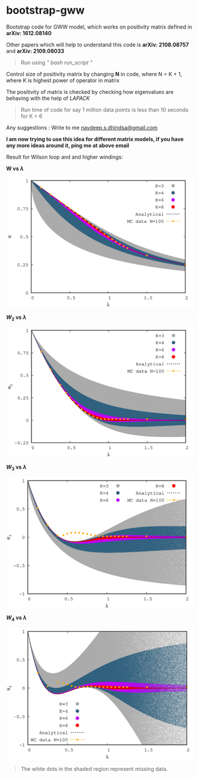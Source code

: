 # bootstrap-gww
Bootstrap code for GWW model, which works on positivity matrix defined in **arXiv: 1612.08140**

Other papers which will help to understand this code is **arXiv: 2108.08757** and **arXiv: 2109.08033**

> Run using _" bash run\_script "_

Control size of positivity matrix by changing **N** in code, where N = K + 1, where K is highest power of operator in matrix

The positivity of matrix is checked by checking how eigenvalues are behaving with the help of _LAPACK_ 

> Run time of code for say 1 million data points is less than 10 seconds for K = 6

Any suggestions : Write to me navdeep.s.dhindsa@gmail.com 

**I am now trying to use this idea for different matrix models, if you have any more ideas around it, ping me at above email**

Result for Wilson loop and and higher windings: 

**W vs $\lambda$**

<img src="results//W1.png" width="600"> 

**$W_2$ vs $\lambda$**

<img src="results//W2.png" width="600">

**$W_3$ vs $\lambda$**

<img src="results//W3.png" width="600">

**$W_4$ vs $\lambda$**

<img src="results//W4.png" width="600">

> The white dots in the shaded region represent missing data.
